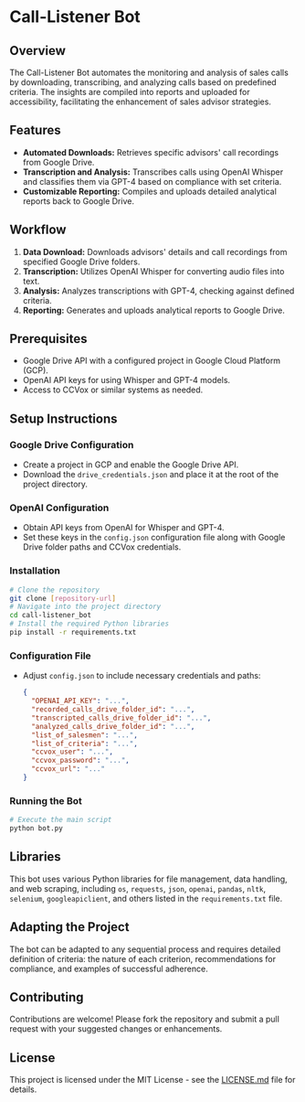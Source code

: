 # Call-Listener Bot

## Overview
The Call-Listener Bot automates the monitoring and analysis of sales calls by downloading, transcribing, and analyzing calls based on predefined criteria. The insights are compiled into reports and uploaded for accessibility, facilitating the enhancement of sales advisor strategies.

## Features
- **Automated Downloads:** Retrieves specific advisors' call recordings from Google Drive.
- **Transcription and Analysis:** Transcribes calls using OpenAI Whisper and classifies them via GPT-4 based on compliance with set criteria.
- **Customizable Reporting:** Compiles and uploads detailed analytical reports back to Google Drive.

## Workflow
1. **Data Download:** Downloads advisors' details and call recordings from specified Google Drive folders.
2. **Transcription:** Utilizes OpenAI Whisper for converting audio files into text.
3. **Analysis:** Analyzes transcriptions with GPT-4, checking against defined criteria.
4. **Reporting:** Generates and uploads analytical reports to Google Drive.

## Prerequisites
- Google Drive API with a configured project in Google Cloud Platform (GCP).
- OpenAI API keys for using Whisper and GPT-4 models.
- Access to CCVox or similar systems as needed.

## Setup Instructions
### Google Drive Configuration
- Create a project in GCP and enable the Google Drive API.
- Download the `drive_credentials.json` and place it at the root of the project directory.

### OpenAI Configuration
- Obtain API keys from OpenAI for Whisper and GPT-4.
- Set these keys in the `config.json` configuration file along with Google Drive folder paths and CCVox credentials.

### Installation
```bash
# Clone the repository
git clone [repository-url]
# Navigate into the project directory
cd call-listener_bot
# Install the required Python libraries
pip install -r requirements.txt
```

### Configuration File
- Adjust `config.json` to include necessary credentials and paths:
  ```json
  {
    "OPENAI_API_KEY": "...",
    "recorded_calls_drive_folder_id": "...",
    "transcripted_calls_drive_folder_id": "...",
    "analyzed_calls_drive_folder_id": "...",
    "list_of_salesmen": "...",
	"list_of_criteria": "...",
    "ccvox_user": "...",
    "ccvox_password": "...",
	"ccvox_url": "..."
  }

  ```

### Running the Bot
```bash
# Execute the main script
python bot.py
```

## Libraries
This bot uses various Python libraries for file management, data handling, and web scraping, including `os`, `requests`, `json`, `openai`, `pandas`, `nltk`, `selenium`, `googleapiclient`, and others listed in the `requirements.txt` file.

## Adapting the Project
The bot can be adapted to any sequential process and requires detailed definition of criteria: the nature of each criterion, recommendations for compliance, and examples of successful adherence.

## Contributing
Contributions are welcome! Please fork the repository and submit a pull request with your suggested changes or enhancements.

## License
This project is licensed under the MIT License - see the [LICENSE.md](LICENSE.md) file for details.
